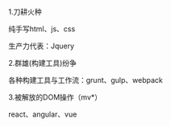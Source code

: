 1.刀耕火种

纯手写html、js、css

生产力代表：Jquery

2.群雄\(构建工具\)纷争

各种构建工具与工作流：grunt、gulp、webpack

3.被解放的DOM操作（mv\*）

react、angular、vue





